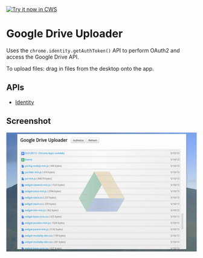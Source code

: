 <a target="_blank" href="https://chrome.google.com/webstore/detail/jpabeekbjicamajjcfejnochhmlbpgjh">![Try it now in CWS](https://raw.github.com/GoogleChrome/chrome-extensions-samples/main/_archive/apps/tryitnowbutton.png "Click here to install this sample from the Chrome Web Store")</a>


# Google Drive Uploader

Uses the `chrome.identity.getAuthToken()` API to perform OAuth2 and
access the Google Drive API.

To upload files: drag in files from the desktop onto the app.

## APIs

* [Identity](http://developer.chrome.com/apps/identity.html)


## Screenshot
![screenshot](/_archive/apps/samples/gdrive/assets/screenshot_1280_800.png)
